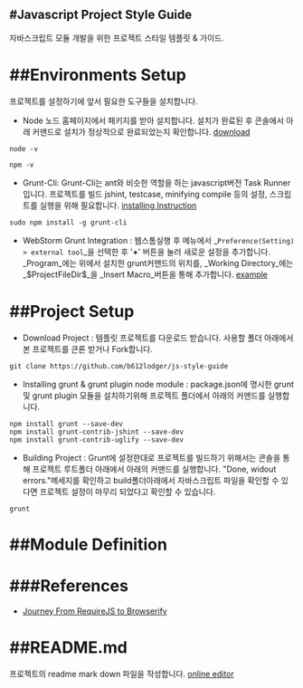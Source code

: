 #Javascript Project Style Guide
-----------------------------------
자바스크립트 모듈 개발을 위한 프로젝트 스타일 템플릿 & 가이드. 

##Environments Setup
===========================
프로젝트를 설정하기에 앞서 필요한 도구들을 설치합니다.

* Node
노드 홈페이지에서 패키지를 받아 설치합니다. 설치가 완료된 후 콘솔에서 아래 커맨드로 설치가 정상적으로 완료되었는지 확인합니다. [download](http://nodejs.org/download/)
```
node -v
```
```
npm -v
```


* Grunt-Cli: 
Grunt-Cli는 ant와 비슷한 역할을 하는 javascript버전 Task Runner 입니다. 프로젝트를 빌드 jshint, testcase, minifying compile 등의 설정, 스크립트를 실행을 위해 필요합니다. [installing Instruction](http://gruntjs.com/getting-started)
```
sudo npm install -g grunt-cli
```


* WebStorm Grunt Integration :
웹스톰실행 후 메뉴에서 _```Preference(Setting) > external tool```_을 선택한 후 '**+**' 버튼을 눌러 새로운 설정을 추가합니다. _Program_에는 위에서 설치한 grunt커맨드의 위치를, _Working Directory_에는 _\$ProjectFileDir\$_을 _Insert Macro_버튼을 통해 추가합니다. [example](http://stackoverflow.com/questions/17043484/grunt-debugging-from-webstorm)



  
##Project Setup
===========================


* Download Project : 
템플릿 프로젝트를 다운로드 받습니다. 사용할 폴더 아래에서 본 프로젝트를 큰론 받거나 Fork합니다. 
```
git clone https://github.com/b612lodger/js-style-guide
```


* Installing grunt & grunt plugin node module : 
package.json에 명시한 grunt 및 grunt plugin 모듈을 설치하기위해 프로젝트 폴더에서 아래의 커맨드를 실행합니다.

```
npm install grunt --save-dev
npm install grunt-contrib-jshint --save-dev
npm install grunt-contrib-uglify --save-dev
```


* Building Project :
Grunt에 설정한대로 프로젝트를 빌드하기 위해서는 콘솔을 통해 프로젝트 루트폴더 아래에서 아래의 커맨드를 실행합니다. "Done, widout errors."메세지를 확인하고 build폴더아래에서 자바스크립트 파일을 확인할 수 있다면 프로젝트 설정이 마무리 되었다고 확인할 수 있습니다.
```
grunt
```


##Module Definition
===========================

###References
===========================
* [Journey From RequireJS to Browserify](http://esa-matti.suuronen.org/blog/2013/03/22/journey-from-requirejs-to-browserify/)


##README.md
===========================
프로젝트의 readme mark down 파일을 작성합니다. [online editor](https://stackedit.io/)